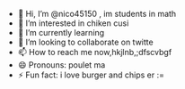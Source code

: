- 👋 Hi, I’m @nico45150 , im students in math
- 👀 I’m interested in chiken cusi
- 🌱 I’m currently learning
- 💞️ I’m looking to collaborate on twitte
- 📫 How to reach me now,hkjlnb,;dfscvbgf
- 😄 Pronouns: poulet ma 
- ⚡ Fun fact: i love burger and chips er
:=
<!---
nico45150/nico45150 is a ✨ special ✨ repository because its `README.md` (this file) appears on your GitHub profile.
You can click the Preview link to take a look at your changes.
--->
